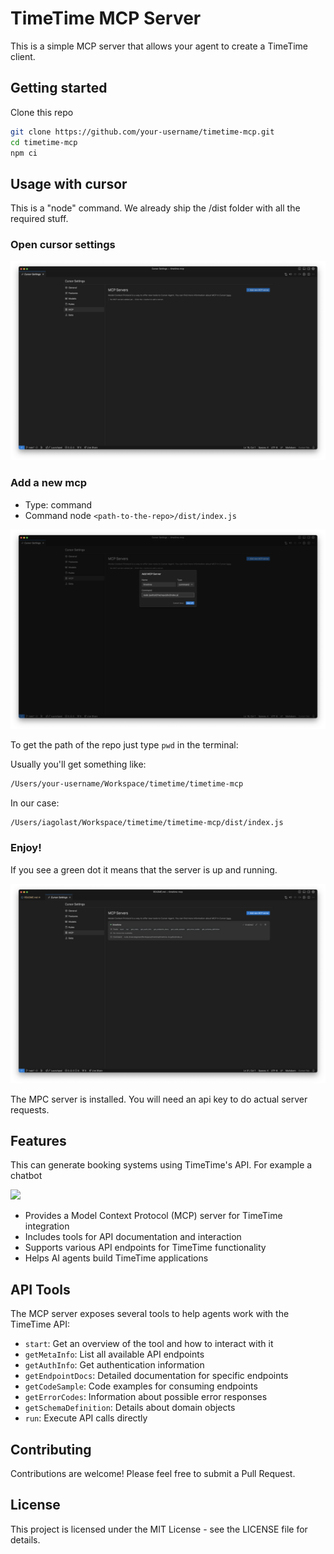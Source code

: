 # TimeTime MCP Server

This is a simple MCP server that allows your agent to create a TimeTime client.

## Getting started

Clone this repo

```sh
git clone https://github.com/your-username/timetime-mcp.git
cd timetime-mcp
npm ci
```

## Usage with cursor

This is a "node" command. We already ship the /dist folder with all the required stuff.

### Open cursor settings

![](img/1.png)


### Add a new mcp

- Type: command
- Command node `<path-to-the-repo>/dist/index.js`

![](img/2.png)

To get the path of the repo just type `pwd` in the terminal:

Usually you'll get something like:

```sh
/Users/your-username/Workspace/timetime/timetime-mcp
```

In our case:
```sh
/Users/iagolast/Workspace/timetime/timetime-mcp/dist/index.js
```


### Enjoy!

If you see a green dot it means that the server is up and running.

![](img/3.png)

The MPC server is installed. You will need an api key to do actual server requests.


## Features

This can generate booking systems using TimeTime's API. For example a chatbot

![](img/4.png)


- Provides a Model Context Protocol (MCP) server for TimeTime integration
- Includes tools for API documentation and interaction
- Supports various API endpoints for TimeTime functionality
- Helps AI agents build TimeTime applications

## API Tools

The MCP server exposes several tools to help agents work with the TimeTime API:

- `start`: Get an overview of the tool and how to interact with it
- `getMetaInfo`: List all available API endpoints
- `getAuthInfo`: Get authentication information
- `getEndpointDocs`: Detailed documentation for specific endpoints
- `getCodeSample`: Code examples for consuming endpoints
- `getErrorCodes`: Information about possible error responses
- `getSchemaDefinition`: Details about domain objects
- `run`: Execute API calls directly

## Contributing

Contributions are welcome! Please feel free to submit a Pull Request.

## License

This project is licensed under the MIT License - see the LICENSE file for details.
